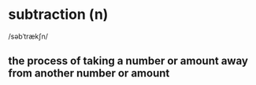 # subtraction (n)

/səbˈtrækʃn/

## the process of taking a number or amount away from another number or amount